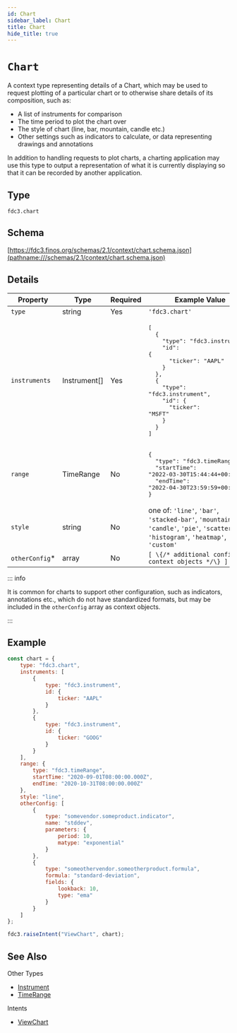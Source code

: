 ```yaml
---
id: Chart
sidebar_label: Chart
title: Chart
hide_title: true
---
```

# `Chart`

A context type representing details of a Chart, which may be used to request plotting of a particular chart or to otherwise share details of its composition, such as:

- A list of instruments for comparison
- The time period to plot the chart over
- The style of chart (line, bar, mountain, candle etc.)
- Other settings such as indicators to calculate, or data representing drawings and annotations

In addition to handling requests to plot charts, a charting application may use this type to output a representation of what it is currently displaying so that it can be recorded by another application.

## Type

`fdc3.chart`

## Schema

[https://fdc3.finos.org/schemas/2.1/context/chart.schema.json](pathname:///schemas/2.1/context/chart.schema.json)

## Details

| Property         | Type            | Required | Example Value        |
|------------------|-----------------|----------|----------------------|
| `type`           | string          | Yes      | `'fdc3.chart'`     |
| `instruments`    | Instrument[]  | Yes      | <pre>[<br/>&emsp;&emsp;\{<br/>&emsp;&emsp;&emsp;&emsp;"type": "fdc3.instrument",<br/>&emsp;&emsp;&emsp;&emsp;"id": \{<br/>&emsp;&emsp;&emsp;&emsp;&emsp;&emsp;"ticker": "AAPL"<br/>&emsp;&emsp;&emsp;&emsp;\}<br/>&emsp;&emsp;\},<br/>&emsp;&emsp;\{<br/>&emsp;&emsp;&emsp;&emsp;"type": "fdc3.instrument",<br/>&emsp;&emsp;&emsp;&emsp;"id": \{<br/>&emsp;&emsp;&emsp;&emsp;&emsp;&emsp;"ticker": "MSFT"<br/>&emsp;&emsp;&emsp;&emsp;\}<br/>&emsp;&emsp;\}<br/>]</pre> |
| `range` | TimeRange  | No       | <pre>\{<br/>&emsp;&emsp;"type": "fdc3.timeRange",<br/>&emsp;&emsp;"startTime": "2022-03-30T15:44:44+00:00",<br/>&emsp;&emsp;"endTime": "2022-04-30T23:59:59+00:00"<br/>\}</pre>            |
| `style`    | string  | No       | one of: `'line'`, `'bar'`, `'stacked-bar'`, `'mountain'`, `'candle'`, `'pie'`, `'scatter'`, `'histogram'`, `'heatmap'`, `'custom'`      |
| `otherConfig`* | array  | No |  `[ \{/* additional config context objects */\} ]`  |

::: info

It is common for charts to support other configuration, such as indicators, annotations etc., which do not have standardized formats, but may be included in the `otherConfig` array as context objects.

:::

## Example

```js
const chart = {
    type: "fdc3.chart",
    instruments: [
        {
            type: "fdc3.instrument",
            id: {
                ticker: "AAPL"
            }
        },
        {
            type: "fdc3.instrument",
            id: {
                ticker: "GOOG"
            }
        }
    ],
    range: {
        type: "fdc3.timeRange",
        startTime: "2020-09-01T08:00:00.000Z",
        endTime: "2020-10-31T08:00:00.000Z"
    },
    style: "line",
    otherConfig: [
        {
            type: "somevendor.someproduct.indicator",
            name: "stddev",
            parameters: {
                period: 10,
                matype: "exponential"
            }
        },
        {
            type: "someothervendor.someotherproduct.formula",
            formula: "standard-deviation",
            fields: {
                lookback: 10,
                type: "ema"
            }
        }
    ]
};

fdc3.raiseIntent("ViewChart", chart);
```

## See Also

Other Types

- [Instrument](Instrument)
- [TimeRange](TimeRange)

Intents

- [ViewChart](../../intents/ref/ViewChart)
